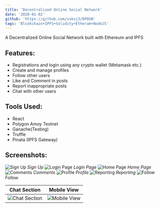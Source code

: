 ```yaml
---
title: 'Decentralized Online Social Network'
date: '2020-01-02'
github: 'https://github.com/vskvj3/DPOSN'
tags: 'Blcokchain+IPFS+Solidity+Etherum+NodeJS'
---
```


 A Decentralized Online Social Network built with Ethereum and IPFS

 ## Features: 
- Registrations and login using any crypto wallet (Metamask etc.)
- Create and manage profiles
- Follow other users
- Like and Comment in posts
- Report inappropriate posts
- Chat with other users

## Tools Used:
- React
- Polygon Amoy Testnet
- Ganache(Testing)
- Truffle
- Pinata (IPFS Gateway)

## Screenshots:
![Sign Up](/images/dposn/signup.png "Sign Up") *Sign Up* 
![Login Page](/images/dposn/login.png "Login Page") *Login Page*
![Home Page](/images/dposn/home_page.png "Home Page") *Home Page* 
![Comments](/images/dposn/comment.png "Comments") *Comments* 
![Profile](/images/dposn/profile_creation.png "Profile") *Profile* 
![Reporting](/images/dposn/report.png "Reporting") *Reporting* 
![Follow](/images/dposn/user_followed.png "Follow") *Follow* 

|Chat Section| Mobile View|
|--|--|
|![Chat Section](/images/dposn/chatting.png "Chat Section")|![Mobile View](/images/dposn/mobile_view.png "Mobie View") |


